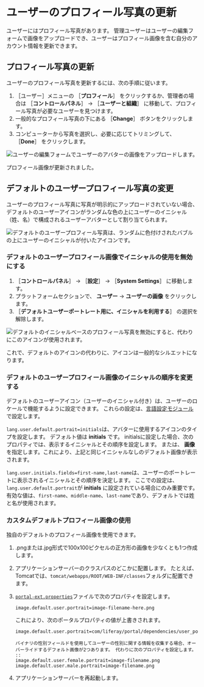 # ユーザーのプロフィール写真の更新

ユーザーにはプロフィール写真があります。 管理ユーザーはユーザーの編集フォームで画像をアップロードでき、ユーザーはプロフィール画像を含む自分のアカウント情報を更新できます。

## プロフィール写真の更新

ユーザーのプロフィール写真を更新するには、次の手順に従います。

1. ［ユーザー］メニューの ［**プロフィール**］ をクリックするか、管理者の場合は ［**コントロールパネル**］ &rarr; ［**ユーザーと組織**］ に移動して、プロフィール写真が必要なユーザーを見つけます。
1. 一般的なプロフィール写真の下にある ［**Change**］ ボタンをクリックします。
1. コンピューターから写真を選択し、必要に応じてトリミングして、 ［**Done**］ をクリックします。

![ユーザーの編集フォームでユーザーのアバターの画像をアップロードします。](./updating-user-profile-pictures/images/01.png)

プロフィール画像が更新されました。

## デフォルトのユーザープロフィール写真の変更

ユーザーのプロフィール写真に写真が明示的にアップロードされていない場合、デフォルトのユーザーアイコンがランダムな色の上にユーザーのイニシャル（姓、名）で構成されるユーザーアバターとして割り当てられます。

![デフォルトのユーザープロフィール写真は、ランダムに色付けされたバブルの上にユーザーのイニシャルが付いたアイコンです。](./updating-user-profile-pictures/images/02.png)

### デフォルトのユーザープロフィール画像でイニシャルの使用を無効にする

1. ［**コントロールパネル**］ &rarr; ［**設定**］ &rarr; ［**System Settings**］ に移動します。
1. プラットフォームセクションで、 **ユーザー** &rarr; **ユーザーの画像** をクリックします。
1. ［**デフォルトユーザーポートレート用に、イニシャルを利用する**］ の選択を解除します。

![デフォルトのイニシャルベースのプロフィール写真を無効にすると、代わりにこのアイコンが使用されます。](./updating-user-profile-pictures/images/03.png)

これで、デフォルトのアイコンの代わりに、アイコンは一般的なシルエットになります。

### デフォルトのユーザープロフィール画像のイニシャルの順序を変更する

デフォルトのユーザーアイコン（ユーザーのイニシャル付き）は、ユーザーのロケールで機能するように設定できます。 これらの設定は、[言語設定モジュール](../../building-applications/core-frameworks/localization/adding-a-language.md)で設定します。

`lang.user.default.portrait=initials`は、アバターに使用するアイコンのタイプを設定します。 デフォルト値は **initials** です。 initialsに設定した場合、次のプロパティでは、表示するイニシャルとその順序を設定します。 または、 **画像** を指定します。これにより、上記と同じイニシャルなしのデフォルト画像が表示されます。

`lang.user.initials.fields=first-name,last-name`は、ユーザーのポートレートに表示されるイニシャルとその順序を決定します。 ここでの設定は、`lang.user.default.portrait`が **initials** に設定されている場合にのみ重要です。  有効な値は、`first-name`、`middle-name`、`last-name`であり、デフォルトでは姓と名が使用されます。

### カスタムデフォルトプロフィール画像の使用

独自のデフォルトのプロフィール画像を使用できます。

1. .pngまたは.jpg形式で100x100ピクセルの正方形の画像を少なくとも1つ作成します。

1. アプリケーションサーバーのクラスパスのどこかに配置します。 たとえば、Tomcatでは、`tomcat/webapps/ROOT/WEB-INF/classes`フォルダに配置できます。

1. [`portal-ext.properties`](../../installation-and-upgrades/reference/portal-properties.md)ファイルで次のプロパティを設定します。

    ```properties
    image.default.user.portrait=image-filename-here.png
    ```

    これにより、次のポータルプロパティの値が上書きされます。

    ```properties
    image.default.user.portrait=com/liferay/portal/dependencies/user_portrait.png
    ```

    ```{tip}
    バイナリの性別フィールドを使用してユーザーの性別に関する情報を収集する場合、オーバーライドするデフォルト画像が2つあります。 代わりに次のプロパティを設定します。
    ::
    image.default.user.female.portrait=image-filename.png
    image.default.user.male.portrait=image-filename.png
    ```

1. アプリケーションサーバーを再起動します。

<!-- ## Related Information

* link
* link -->
